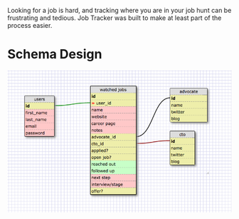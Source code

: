 Looking for a job is hard, and tracking where you are in your job hunt can be frustrating and tedious. Job Tracker was built to make at least part of the process easier.


# Schema Design

![schema design](schema.png)